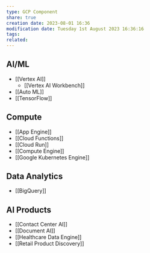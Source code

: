 ```yaml
---
type: GCP Component 
share: true
creation date: 2023-08-01 16:36
modification date: Tuesday 1st August 2023 16:36:16
tags:
related:
---
```


## AI/ML

- [[Vertex AI]]
	- [[Vertex AI Workbench]]
- [[Auto ML]]
- [[TensorFlow]]

## Compute

- [[App Engine]]
- [[Cloud Functions]]
- [[Cloud Run]]
- [[Compute Engine]]
- [[Google Kubernetes Engine]]

## Data Analytics

- [[BigQuery]]

## AI Products

- [[Contact Center AI]]
- [[Document AI]]
- [[Healthcare Data Engine]]
- [[Retail Product Discovery]]


